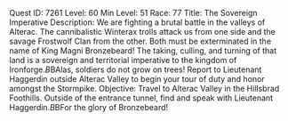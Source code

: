 Quest ID: 7261
Level: 60
Min Level: 51
Race: 77
Title: The Sovereign Imperative
Description: We are fighting a brutal battle in the valleys of Alterac. The cannibalistic Winterax trolls attack us from one side and the savage Frostwolf Clan from the other. Both must be exterminated in the name of King Magni Bronzebeard! The taking, culling, and turning of that land is a sovereign and territorial imperative to the kingdom of Ironforge.$B$BAlas, soldiers do not grow on trees! Report to Lieutenant Haggerdin outside Alterac Valley to begin your tour of duty and honor amongst the Stormpike.
Objective: Travel to Alterac Valley in the Hillsbrad Foothills. Outside of the entrance tunnel, find and speak with Lieutenant Haggerdin.$B$BFor the glory of Bronzebeard!
